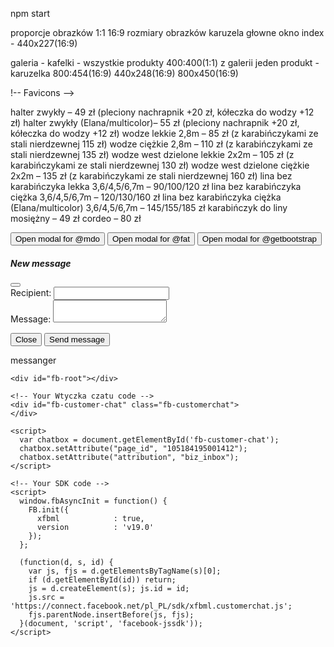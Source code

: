 npm start

proporcje obrazków 1:1 16:9
rozmiary obrazków 
karuzela głowne okno index - 440x227(16:9)

galeria - kafelki - wszystkie produkty 400:400(1:1)
z galerii jeden produkt - karuzelka 800:454(16:9)
440x248(16:9)
800x450(16:9)

!-- Favicons -->
<link rel="apple-touch-icon" href="/docs/5.0/assets/img/favicons/apple-touch-icon.png" sizes="180x180">
<link rel="icon" href="/docs/5.0/assets/img/favicons/favicon-32x32.png" sizes="32x32" type="image/png">
<link rel="icon" href="/docs/5.0/assets/img/favicons/favicon-16x16.png" sizes="16x16" type="image/png">
<link rel="manifest" href="/docs/5.0/assets/img/favicons/manifest.json">
<link rel="mask-icon" href="/docs/5.0/assets/img/favicons/safari-pinned-tab.svg" color="#7952b3">
<link rel="icon" href="/docs/5.0/assets/img/favicons/favicon.ico">
<meta name="theme-color" content="#7952b3">


halter zwykły – 49 zł (pleciony nachrapnik +20 zł, kółeczka do wodzy +12 zł)
halter zwykły (Elana/multicolor)– 55 zł (pleciony nachrapnik +20 zł, kółeczka do wodzy +12 zł)
wodze lekkie 2,8m – 85 zł (z karabińczykami ze stali nierdzewnej  115 zł)
wodze  ciężkie 2,8m – 110 zł (z karabińczykami ze stali nierdzewnej  135 zł)
wodze west dzielone lekkie 2x2m – 105 zł (z karabińczykami ze stali nierdzewnej  130 zł)
wodze west dzielone ciężkie 2x2m – 135 zł (z karabińczykami ze stali nierdzewnej  160 zł)
lina bez karabińczyka lekka 3,6/4,5/6,7m – 90/100/120 zł
lina bez karabińczyka ciężka 3,6/4,5/6,7m – 120/130/160 zł
lina bez karabińczyka ciężka (Elana/multicolor) 3,6/4,5/6,7m – 145/155/185 zł
karabińczyk do liny mosiężny – 49 zł
cordeo – 80 zł

<button type="button" class="btn btn-primary" data-bs-toggle="modal" data-bs-target="#exampleModal" data-bs-whatever="@mdo">
Open modal for @mdo</button>
<button type="button" class="btn btn-primary" data-bs-toggle="modal" data-bs-target="#exampleModal" data-bs-whatever="@fat">
Open modal for @fat</button>
<button type="button" class="btn btn-primary" data-bs-toggle="modal" data-bs-target="#exampleModal" data-bs-whatever="@getbootstrap">
Open modal for @getbootstrap</button>

<div class="modal fade" id="exampleModal" tabindex="-1" aria-labelledby="exampleModalLabel" aria-hidden="true">
  <div class="modal-dialog">
    <div class="modal-content">
      <div class="modal-header">
        <h5 class="modal-title" id="exampleModalLabel">New message</h5>
        <button type="button" class="btn-close" data-bs-dismiss="modal" aria-label="Close"></button>
      </div>
      <div class="modal-body">
        <form>
          <div class="mb-3">
            <label for="recipient-name" class="col-form-label">Recipient:</label>
            <input type="text" class="form-control" id="recipient-name">
          </div>
          <div class="mb-3">
            <label for="message-text" class="col-form-label">Message:</label>
            <textarea class="form-control" id="message-text"></textarea>
          </div>
        </form>
      </div>
      <div class="modal-footer">
        <button type="button" class="btn btn-secondary" data-bs-dismiss="modal">Close</button>
        <button type="button" class="btn btn-primary">Send message</button>
      </div>
    </div>
  </div>
</div>

messanger
<!-- Messenger Wtyczka czatu Code -->

    <div id="fb-root"></div>

    <!-- Your Wtyczka czatu code -->
    <div id="fb-customer-chat" class="fb-customerchat">
    </div>

    <script>
      var chatbox = document.getElementById('fb-customer-chat');
      chatbox.setAttribute("page_id", "105184195001412");
      chatbox.setAttribute("attribution", "biz_inbox");
    </script>

    <!-- Your SDK code -->
    <script>
      window.fbAsyncInit = function() {
        FB.init({
          xfbml            : true,
          version          : 'v19.0'
        });
      };

      (function(d, s, id) {
        var js, fjs = d.getElementsByTagName(s)[0];
        if (d.getElementById(id)) return;
        js = d.createElement(s); js.id = id;
        js.src = 'https://connect.facebook.net/pl_PL/sdk/xfbml.customerchat.js';
        fjs.parentNode.insertBefore(js, fjs);
      }(document, 'script', 'facebook-jssdk'));
    </script>